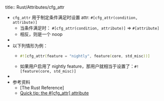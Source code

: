 title:: Rust/Attributes/cfg_attr

- `cfg_attr` 用于制定条件满足时设置 attr: `#[cfg_attr(condition, attribute)]`
	- 当条件满足时： `#[cfg_attr(condition, attribute)]` => `#[attribute]`
	- 相反，则是一个 noop
-
- 以下列情形为例：
	- ```rust
	  #![cfg_attr(feature = "nightly", feature(core, std_misc))]
	  ```
	- 如果用户启用了 nightly feature，那用户就相当于设置了：`#![feature(core, std_misc)]`
-
- 参考资料
	- [The Rust Reference]
	- [Quick tip: the #[cfg_attr] attribute](https://chrismorgan.info/blog/rust-cfg_attr/)